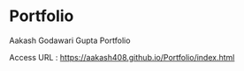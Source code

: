 # Portfolio
Aakash Godawari Gupta Portfolio

Access URL : https://aakash408.github.io/Portfolio/index.html
